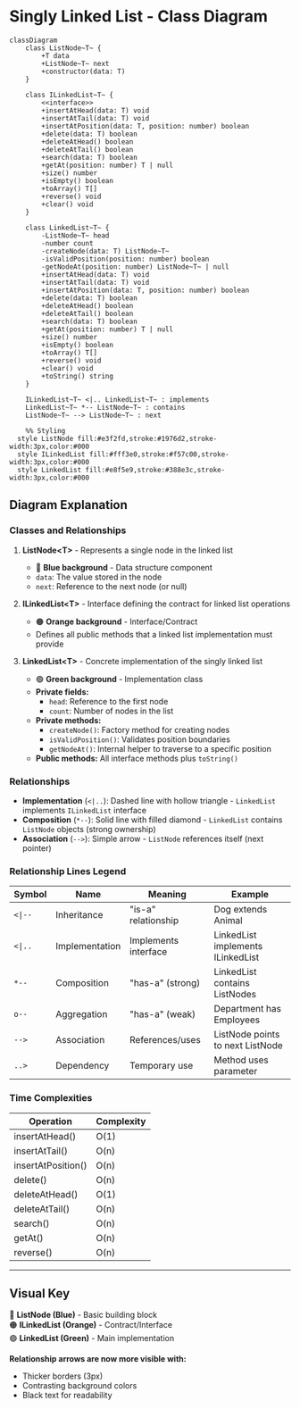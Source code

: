 # Singly Linked List - Class Diagram

```mermaid
classDiagram
    class ListNode~T~ {
        +T data
        +ListNode~T~ next
        +constructor(data: T)
    }

    class ILinkedList~T~ {
        <<interface>>
        +insertAtHead(data: T) void
        +insertAtTail(data: T) void
        +insertAtPosition(data: T, position: number) boolean
        +delete(data: T) boolean
        +deleteAtHead() boolean
        +deleteAtTail() boolean
        +search(data: T) boolean
        +getAt(position: number) T | null
        +size() number
        +isEmpty() boolean
        +toArray() T[]
        +reverse() void
        +clear() void
    }

    class LinkedList~T~ {
        -ListNode~T~ head
        -number count
        -createNode(data: T) ListNode~T~
        -isValidPosition(position: number) boolean
        -getNodeAt(position: number) ListNode~T~ | null
        +insertAtHead(data: T) void
        +insertAtTail(data: T) void
        +insertAtPosition(data: T, position: number) boolean
        +delete(data: T) boolean
        +deleteAtHead() boolean
        +deleteAtTail() boolean
        +search(data: T) boolean
        +getAt(position: number) T | null
        +size() number
        +isEmpty() boolean
        +toArray() T[]
        +reverse() void
        +clear() void
        +toString() string
    }

    ILinkedList~T~ <|.. LinkedList~T~ : implements
    LinkedList~T~ *-- ListNode~T~ : contains
    ListNode~T~ --> ListNode~T~ : next

    %% Styling
  style ListNode fill:#e3f2fd,stroke:#1976d2,stroke-width:3px,color:#000
  style ILinkedList fill:#fff3e0,stroke:#f57c00,stroke-width:3px,color:#000
  style LinkedList fill:#e8f5e9,stroke:#388e3c,stroke-width:3px,color:#000
```

## Diagram Explanation

### Classes and Relationships

1. **ListNode&lt;T&gt;** - Represents a single node in the linked list

   - 🔵 **Blue background** - Data structure component
   - `data`: The value stored in the node
   - `next`: Reference to the next node (or null)

2. **ILinkedList&lt;T&gt;** - Interface defining the contract for linked list operations

   - 🟠 **Orange background** - Interface/Contract
   - Defines all public methods that a linked list implementation must provide

3. **LinkedList&lt;T&gt;** - Concrete implementation of the singly linked list
   - 🟢 **Green background** - Implementation class
   - **Private fields:**
     - `head`: Reference to the first node
     - `count`: Number of nodes in the list
   - **Private methods:**
     - `createNode()`: Factory method for creating nodes
     - `isValidPosition()`: Validates position boundaries
     - `getNodeAt()`: Internal helper to traverse to a specific position
   - **Public methods:** All interface methods plus `toString()`

### Relationships

- **Implementation** (`<|..`): Dashed line with hollow triangle - `LinkedList` implements `ILinkedList` interface
- **Composition** (`*--`): Solid line with filled diamond - `LinkedList` contains `ListNode` objects (strong ownership)
- **Association** (`-->`): Simple arrow - `ListNode` references itself (next pointer)

### Relationship Lines Legend

| Symbol  | Name           | Meaning              | Example                           |
| ------- | -------------- | -------------------- | --------------------------------- |
| `<\|--` | Inheritance    | "is-a" relationship  | Dog extends Animal                |
| `<\|..` | Implementation | Implements interface | LinkedList implements ILinkedList |
| `*--`   | Composition    | "has-a" (strong)     | LinkedList contains ListNodes     |
| `o--`   | Aggregation    | "has-a" (weak)       | Department has Employees          |
| `-->`   | Association    | References/uses      | ListNode points to next ListNode  |
| `..>`   | Dependency     | Temporary use        | Method uses parameter             |

### Time Complexities

| Operation          | Complexity |
| ------------------ | ---------- |
| insertAtHead()     | O(1)       |
| insertAtTail()     | O(n)       |
| insertAtPosition() | O(n)       |
| delete()           | O(n)       |
| deleteAtHead()     | O(1)       |
| deleteAtTail()     | O(n)       |
| search()           | O(n)       |
| getAt()            | O(n)       |
| reverse()          | O(n)       |

---

## Visual Key

🔵 **ListNode (Blue)** - Basic building block  
🟠 **ILinkedList (Orange)** - Contract/Interface  
🟢 **LinkedList (Green)** - Main implementation

**Relationship arrows are now more visible with:**

- Thicker borders (3px)
- Contrasting background colors
- Black text for readability
